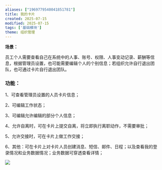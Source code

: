 ```yaml
---
aliases: ["1969779540041851781"]
title: 我的卡片
created: 2025-07-15
modified: 2025-07-15
tags: ['基础模块']
theme: 组织管理
---
```


**场景：**

员工个人需要查看自己在系统中的人事、账号、权限、人事变动记录、薪酬等信息，根据管理员设置，也可能需要编辑个人的个别信息；若组织允许自行退出团队，也可通过卡片自行退出团队。

### 功能：

1、可查看管理员设置的人员卡片信息；

2、可编辑工作状态；

3、可编辑允许编辑的部分个人信息；

4、允许自离时，可在卡片上提交自离，将立即执行离职动作，不需要审批；

5、允许交接时，可在卡片上做工作交接；

6、其他：可在卡片上对卡片人员创建消息、短信、邮件、日程；以及查看我的登录情况和业务数据情况；业务数据可穿透查看详情；

![](https://myhelpdoc.oss-cn-heyuan.aliyuncs.com/mdimages/8661cc4ade2adc68d942bab95de7097d.jpg)